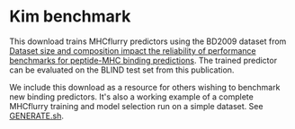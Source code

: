 # Kim benchmark

This download trains MHCflurry predictors using the BD2009 dataset from 
[Dataset size and composition impact the reliability of performance benchmarks for peptide-MHC binding predictions](http://bmcbioinformatics.biomedcentral.com/articles/10.1186/1471-2105-15-241). The trained predictor can be evaluated on the BLIND test set from this publication.

We include this download as a resource for others wishing to benchmark new
binding predictors. It's also a working example of a complete MHCflurry
training and model selection run on a simple dataset. See
[GENERATE.sh](./GENERATE.sh).

